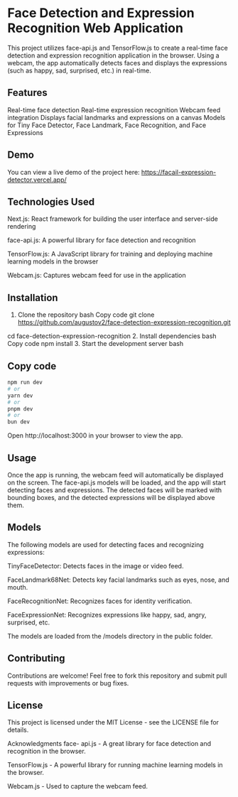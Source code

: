 
# **Face Detection and Expression Recognition Web Application**


This project utilizes face-api.js and TensorFlow.js to create a real-time face detection and expression recognition application in the browser. Using a webcam, the app automatically detects faces and displays the expressions (such as happy, sad, surprised, etc.) in real-time.

## Features

Real-time face detection
Real-time expression recognition
Webcam feed integration
Displays facial landmarks and expressions on a canvas
Models for Tiny Face Detector, Face Landmark, Face Recognition, and Face Expressions
## Demo
You can view a live demo of the project here: https://facail-expression-detector.vercel.app/

## Technologies Used
Next.js: React framework for building the user interface and server-side rendering

face-api.js: A powerful library for face detection and recognition

TensorFlow.js: A JavaScript library for training and deploying machine learning models in the browser

Webcam.js: Captures webcam feed for use in the application
## Installation
1. Clone the repository
bash
Copy code
git clone https://github.com/augustov2/face-detection-expression-recognition.git

cd face-detection-expression-recognition
2. Install dependencies
bash
Copy code
npm install
3. Start the development server
bash
## Copy code
```bash
npm run dev
# or
yarn dev
# or
pnpm dev
# or
bun dev
```
Open http://localhost:3000 in your browser to view the app.

## Usage
Once the app is running, the webcam feed will automatically be displayed on the screen. The face-api.js models will be loaded, and the app will start detecting faces and expressions. The detected faces will be marked with bounding boxes, and the detected expressions will be displayed above them.

## Models
The following models are used for detecting faces and recognizing expressions:

TinyFaceDetector: Detects faces in the image or video feed.

FaceLandmark68Net: Detects key facial landmarks such as eyes, nose, and mouth.

FaceRecognitionNet: Recognizes faces for identity verification.

FaceExpressionNet: Recognizes expressions like happy, sad, angry, surprised, etc.

The models are loaded from the /models directory in the public folder.

## Contributing
Contributions are welcome! Feel free to fork this repository and submit pull requests with improvements or bug fixes.

## License
This project is licensed under the MIT License - see the LICENSE file for details.

Acknowledgments
face-
api.js - A great library for face detection and recognition in the browser.

TensorFlow.js - A powerful library for running machine learning models in the browser.

Webcam.js - Used to capture the webcam feed.
